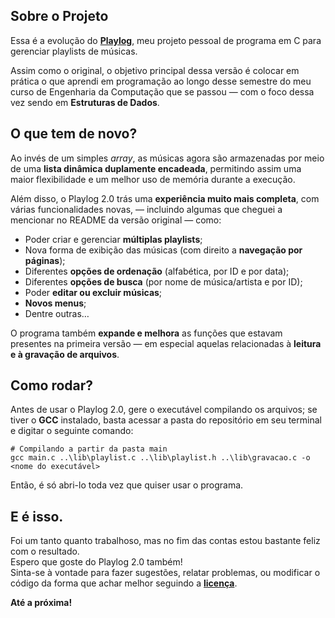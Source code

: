 ## Sobre o Projeto ##

Essa é a evolução do [**Playlog**](https://github.com/Matheus-Parreira/Playlog), meu projeto pessoal de programa em C para gerenciar playlists de músicas.

Assim como o original, o objetivo principal dessa versão é colocar em prática o que aprendi em programação ao longo desse semestre do meu curso de Engenharia da Computação que se passou — com o foco dessa vez sendo em **Estruturas de Dados**.

## O que tem de novo? ##

Ao invés de um simples *array*, as músicas agora são armazenadas por meio de uma **lista dinâmica duplamente encadeada**, permitindo assim uma maior flexibilidade e um melhor uso de memória durante a execução.

Além disso, o Playlog 2.0 trás uma **experiência muito mais completa**, com várias funcionalidades novas, — incluindo algumas que cheguei a mencionar no README da versão original — como:

* Poder criar e gerenciar **múltiplas playlists**;  
* Nova forma de exibição das músicas (com direito a **navegação por páginas**);  
* Diferentes **opções de ordenação** (alfabética, por ID e por data);  
* Diferentes **opções de busca** (por nome de música/artista e por ID);  
* Poder **editar ou excluir músicas**;  
* **Novos menus**;  
* Dentre outras…

O programa também **expande e melhora** as funções que estavam presentes na primeira versão — em especial aquelas relacionadas à **leitura e à gravação de arquivos**.

## Como rodar? ##

Antes de usar o Playlog 2.0, gere o executável compilando os arquivos; se tiver o **GCC** instalado, basta acessar a pasta do repositório em seu terminal e digitar o seguinte comando:

```
# Compilando a partir da pasta main
gcc main.c ..\lib\playlist.c ..\lib\playlist.h ..\lib\gravacao.c -o <nome do executável>
```

Então, é só abri-lo toda vez que quiser usar o programa.

## E é isso. ##

Foi um tanto quanto trabalhoso, mas no fim das contas estou bastante feliz com o resultado.  
Espero que goste do Playlog 2.0 também\!  
Sinta-se à vontade para fazer sugestões, relatar problemas, ou modificar o código da forma que achar melhor seguindo a [**licença**](LICENSE).

**Até a próxima\!**
